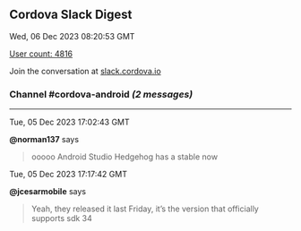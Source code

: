 ## Cordova Slack Digest
Wed, 06 Dec 2023 08:20:53 GMT

[User count: 4816](https://cordova.slack.com/)


Join the conversation at [slack.cordova.io](http://slack.cordova.io/)

### __Channel #cordova-android__ _(2 messages)_
---

Tue, 05 Dec 2023 17:02:43 GMT

__@norman137__ says 
> ooooo Android Studio Hedgehog has a stable now
> 

Tue, 05 Dec 2023 17:17:42 GMT

__@jcesarmobile__ says 
> Yeah, they released it last Friday, it’s the version that officially supports sdk 34
> 
